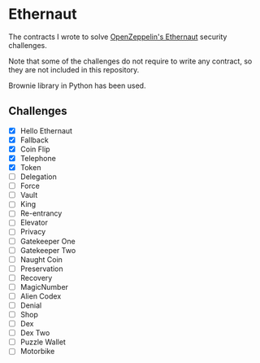# Ethernaut

The contracts I wrote to solve [OpenZeppelin's Ethernaut](https://ethernaut.openzeppelin.com/) security challenges.

Note that some of the challenges do not require to write any contract, so they are not included in this repository.

Brownie library in Python has been used.

## Challenges

- [x] Hello Ethernaut
- [x] Fallback
- [x] Coin Flip
- [x] Telephone
- [x] Token
- [ ] Delegation
- [ ] Force
- [ ] Vault
- [ ] King
- [ ] Re-entrancy
- [ ] Elevator
- [ ] Privacy
- [ ] Gatekeeper One
- [ ] Gatekeeper Two
- [ ] Naught Coin
- [ ] Preservation
- [ ] Recovery
- [ ] MagicNumber
- [ ] Alien Codex
- [ ] Denial
- [ ] Shop
- [ ] Dex
- [ ] Dex Two
- [ ] Puzzle Wallet
- [ ] Motorbike

